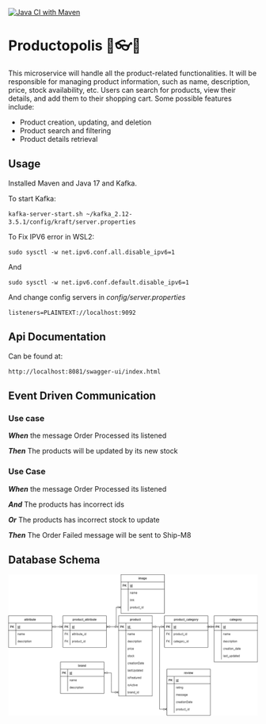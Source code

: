 [![Java CI with Maven](https://github.com/crisywini/productopolis/actions/workflows/maven.yml/badge.svg?branch=develop&event=push)](https://github.com/crisywini/productopolis/actions/workflows/maven.yml)

# Productopolis 🥽👓🎹


This microservice will handle all the product-related functionalities. It will be responsible for managing product information, such as name, description, price, stock availability, etc. Users can search for products, view their details, and add them to their shopping cart. Some possible features include:

- Product creation, updating, and deletion
- Product search and filtering
- Product details retrieval


## Usage

Installed Maven and Java 17 and Kafka.

To start Kafka:

    kafka-server-start.sh ~/kafka_2.12-3.5.1/config/kraft/server.properties

To Fix IPV6 error in WSL2:

    sudo sysctl -w net.ipv6.conf.all.disable_ipv6=1

And 

    sudo sysctl -w net.ipv6.conf.default.disable_ipv6=1

And change config servers in _config/server.properties_

    listeners=PLAINTEXT://localhost:9092


## Api Documentation

Can be found at:

    http://localhost:8081/swagger-ui/index.html


## Event Driven Communication

### Use case 

_**When**_ the message Order Processed its listened

_**Then**_ The products will be updated by its new stock


### Use Case

_**When**_ the message Order Processed its listened

_**And**_ The products has incorrect ids

_**Or**_ The products has incorrect stock to update

_**Then**_ The Order Failed message will be sent to Ship-M8



## Database Schema 

![Database_schema](https://github.com/crisywini/productopolis/blob/develop/db-scheme-productopolis.png)
